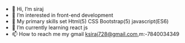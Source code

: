 - 👋 Hi, I’m siraj
- 👀 I’m interested in front-end development
- 💞️ My primary skills set Html(5) CSS Bootstrap(5)  javascript(ES6) 
- 🌱 I’m currently learning  react js
- 📫 How to reach me my gmail ksiraj728@gmail.com,m:-7840034349

<!---
sirajcloudaws/sirajcloudaws is a ✨ special ✨ repository because its `README.md` (this file) appears on your GitHub profile.
You can click the Preview link to take a look at your changes.
--->
